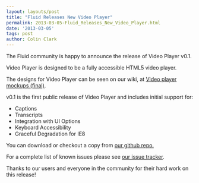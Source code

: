 ```yaml
---
layout: layouts/post
title: "Fluid Releases New Video Player"
permalink: 2013-03-05-Fluid_Releases_New_Video_Player.html
date: '2013-03-05'
tags: post
author: Colin Clark
---
```

The Fluid community is happy to announce the release of Video Player v0.1.

Video Player is designed to be a fully accessible HTML5 video player.

The designs for Video Player can be seen on our wiki, at
[Video player mockups (final)](http://wiki.fluidproject.org/display/fluid/%28Floe%29+video+player+mockups+%28final%29).

v0.1 is the first public release of Video Player and includes initial support for:

- Captions
- Transcripts
- Integration with UI Options
- Keyboard Accessibility
- Graceful Degradation for IE8

You can download or checkout a copy from [our github repo.](https://github.com/fluid-project/videoPlayer/tags)

For a complete list of known issues please see
[our issue tracker](http://issues.fluidproject.org/browse/VP).

Thanks to our users and everyone in the community for their hard work on this release!
